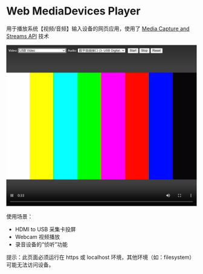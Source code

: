 # Web MediaDevices Player

用于播放系统【视频/音频】输入设备的网页应用，使用了 [Media Capture and Streams API](https://developer.mozilla.org/en-US/docs/Web/API/MediaDevices/getUserMedia) 技术

![screenshot](screenshot.png)

使用场景：

- HDMI to USB 采集卡投屏
- Webcam 视频播放
- 录音设备的“侦听”功能

提示：此页面必须运行在 https 或 localhost 环境，其他环境（如：filesystem）可能无法访问设备。